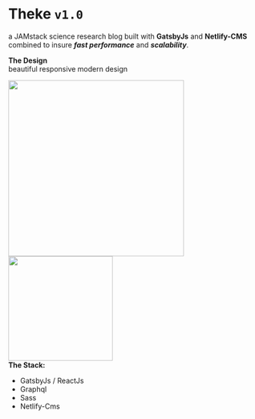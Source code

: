 # Theke `v1.0`
a JAMstack science research blog built with **GatsbyJs** and **Netlify-CMS** combined to insure ***fast performance*** and ***scalability***.  
  
**The Design**  
beautiful responsive modern design  

[<img src="https://i.imgur.com/q8zAnOO.png" width="350"/>](https://i.imgur.com/q8zAnOO.png) [<img src="https://i.imgur.com/AVebA8H.png" width="208px"/>](https://i.imgur.com/AVebA8H.png)  
**The Stack:**
 - GatsbyJs / ReactJs
 - Graphql
 - Sass
 - Netlify-Cms

